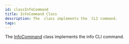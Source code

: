 ```yaml
---
id: classInfoCommand
title: InfoCommand Class
description: The  class implements the  CLI command.
tags:
---
```

The [InfoCommand](classInfoCommand) class implements the info CLI command.
